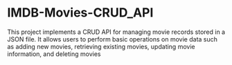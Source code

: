 # IMDB-Movies-CRUD_API
This project implements a CRUD API for managing movie records stored in a JSON file. It allows users to perform basic operations on movie data such as adding new movies, retrieving existing movies, updating movie information, and deleting movies


